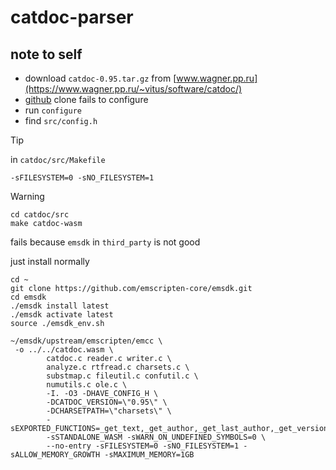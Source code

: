 # catdoc-parser

## note to self

* download `catdoc-0.95.tar.gz` from [www.wagner.pp.ru](https://www.wagner.pp.ru/~vitus/software/catdoc/)  
* [github](https://github.com/petewarden/catdoc) clone fails to configure
* run `configure`
* find `src/config.h`

> [!TIP]
> in `catdoc/src/Makefile`
> ```
> -sFILESYSTEM=0 -sNO_FILESYSTEM=1
> ```

> [!WARNING]
> 
> ```
> cd catdoc/src
> make catdoc-wasm
> ```
> fails because `emsdk` in `third_party` is not good 

just install normally

```
cd ~
git clone https://github.com/emscripten-core/emsdk.git
cd emsdk
./emsdk install latest
./emsdk activate latest
source ./emsdk_env.sh
```

```
~/emsdk/upstream/emscripten/emcc \
 -o ../../catdoc.wasm \
		catdoc.c reader.c writer.c \
		analyze.c rtfread.c charsets.c \
		substmap.c fileutil.c confutil.c \
		numutils.c ole.c \
		-I. -O3 -DHAVE_CONFIG_H \
		-DCATDOC_VERSION=\"0.95\" \
		-DCHARSETPATH=\"charsets\" \
		-sEXPORTED_FUNCTIONS=_get_text,_get_author,_get_last_author,_get_version,_get_title,_get_subject,_get_keywords,_get_comments,_get_annotation_authors\
		-sSTANDALONE_WASM -sWARN_ON_UNDEFINED_SYMBOLS=0 \
		--no-entry -sFILESYSTEM=0 -sNO_FILESYSTEM=1 -sALLOW_MEMORY_GROWTH -sMAXIMUM_MEMORY=1GB
```
